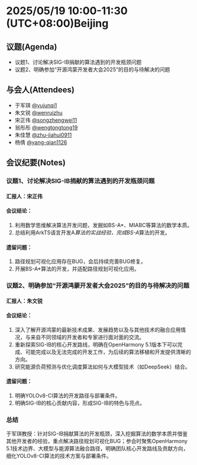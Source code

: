 # 2025/05/19 10:00-11:30 (UTC+08:00)Beijing

## 议题(Agenda)
- 议题1、讨论解决SIG-IB捐献的算法遇到的开发瓶颈问题
- 议题2、明确参加“开源鸿蒙开发者大会2025”的目的与待解决的问题

## 与会人(Attendees) 
- 于军琪 [@yujunqi1](https://gitee.com/yujunqi1)
- 朱文锐 [@wenruizhu](https://gitee.com/wenruizhu)
- 宋正伟 [@songzhengwei11](https://gitee.com/songzhengwei11)
- 翁彤彤 [@wengtongtong19](https://gitee.com/wengtongtong19)
- 朱佳慧 [@zhu-jiahui0911](https://gitee.com/zhu-jiahui0911)
- 杨倩 [@yang-qian1126](https://gitee.com/yang-qian1126)

## 会议纪要(Notes)
### 议题1、讨论解决SIG-IB捐献的算法遇到的开发瓶颈问题
#### 汇报人：宋正伟
#### 会议结论：
1) 利用数学思维解决算法开发问题，发掘如BS-A*、MIABC等算法的数学本质。
2) 总结利用ArkTS语言开发A*算法的实战经验，完成BS-A*算法的开发。
#### 遗留问题：
1) 路径规划可视化应用存在BUG，会后持续完善BUG修复。
2) 开展BS-A*算法的开发，并适配路径规划可视化应用。

### 议题2、明确参加“开源鸿蒙开发者大会2025”的目的与待解决的问题
#### 汇报人：朱文锐
#### 会议结论：
1) 深入了解开源鸿蒙的最新技术成果、发展趋势以及与其他技术的融合应用情况，与来自不同领域的开发者和专家进行面对面的交流。
2) 重新探索SIG-IB的核心开发路线，明确在OpenHarmony 5.1版本下可以完成、可能完成以及无法完成的开发工作，为后续的算法移植和开发提供清晰的方向。
3) 研究能源负荷预测与优化调度算法如何与大模型技术（如DeepSeek）结合。
#### 遗留问题：
1) 明确YOLOv8-CI算法的开发路径与部署条件。
2) 明确SIG-IB的核心贡献内容，形成SIG-IB的特色与亮点。

### 总结
于军琪教授：针对SIG-IB捐献算法的开发瓶颈，深入挖掘算法的数学本质并借鉴其他开发者的经验，重点解决路径规划可视化BUG；参会时聚焦OpenHarmony 5.1技术边界、大模型与能源算法融合路径，明确团队核心开发路线及贡献方向，细化YOLOv8-CI算法的技术方案与部署条件。